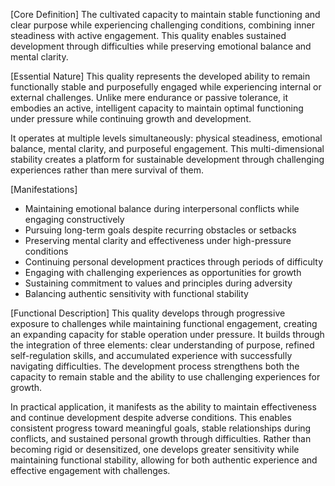 [Core Definition]
The cultivated capacity to maintain stable functioning and clear purpose while experiencing challenging conditions, combining inner steadiness with active engagement. This quality enables sustained development through difficulties while preserving emotional balance and mental clarity.

[Essential Nature]
This quality represents the developed ability to remain functionally stable and purposefully engaged while experiencing internal or external challenges. Unlike mere endurance or passive tolerance, it embodies an active, intelligent capacity to maintain optimal functioning under pressure while continuing growth and development.

It operates at multiple levels simultaneously: physical steadiness, emotional balance, mental clarity, and purposeful engagement. This multi-dimensional stability creates a platform for sustainable development through challenging experiences rather than mere survival of them.

[Manifestations]
- Maintaining emotional balance during interpersonal conflicts while engaging constructively
- Pursuing long-term goals despite recurring obstacles or setbacks
- Preserving mental clarity and effectiveness under high-pressure conditions
- Continuing personal development practices through periods of difficulty
- Engaging with challenging experiences as opportunities for growth
- Sustaining commitment to values and principles during adversity
- Balancing authentic sensitivity with functional stability

[Functional Description]
This quality develops through progressive exposure to challenges while maintaining functional engagement, creating an expanding capacity for stable operation under pressure. It builds through the integration of three elements: clear understanding of purpose, refined self-regulation skills, and accumulated experience with successfully navigating difficulties. The development process strengthens both the capacity to remain stable and the ability to use challenging experiences for growth.

In practical application, it manifests as the ability to maintain effectiveness and continue development despite adverse conditions. This enables consistent progress toward meaningful goals, stable relationships during conflicts, and sustained personal growth through difficulties. Rather than becoming rigid or desensitized, one develops greater sensitivity while maintaining functional stability, allowing for both authentic experience and effective engagement with challenges.